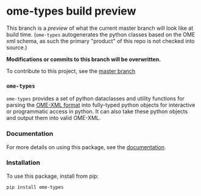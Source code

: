 # ome-types build preview

This branch is a *preview* of what the current master branch will look like at build time. (`ome-types` autogenerates the python classes based on the OME xml schema, as such the primary "product" of this repo is not checked into source.)

**Modifications or commits to this branch will be overwritten.**

To contribute to this project, see the [master branch](https://github.com/tlambert03/ome-types)

### `ome-types`

`ome-types` provides a set of python dataclasses and utility functions for
parsing the [OME-XML
format](https://docs.openmicroscopy.org/ome-model/latest/ome-xml/) into
fully-typed python objects for interactive or programmatic access in python. It
can also take these python objects and output them into valid OME-XML.

### Documentation

For more details on using this package, see the [documentation](https://ome-types.readthedocs.io/).

### Installation

To use this package, install from pip:

```shell
pip install ome-types
```
